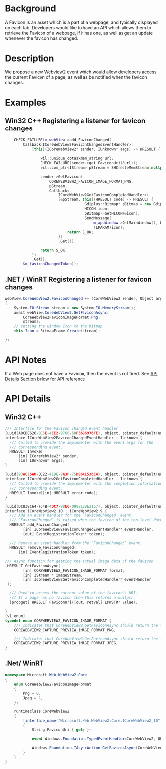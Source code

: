 # Background
A Favicon is an asset which is a part of a  webpage, and typically displayed on each tab. Developers would
like to have an API which allows them to retrieve the Favicon of a webpage, if it has one, as well as get an update whenever
the favicon has changed.

# Description
We propose a new Webview2 event which would allow developers access the current Favicon of a page, 
as well as be notified when the favicon changes.

# Examples
## Win32 C++ Registering a listener for favicon changes
```cpp
    CHECK_FAILURE(m_webView->add_FaviconChanged(
        Callback<ICoreWebView2FaviconChangedEventHandler>(
            [this](ICoreWebView2* sender, IUnknown* args) -> HRESULT {
                
                wil::unique_cotaskmem_string url;
                CHECK_FAILURE(sender->get_FaviconUri(&url));
                wil::com_ptr<IStream> pStream = SHCreateMemStream(nullptr, 0);

                sender->GetFavicon(
                    COREWEBVIEW2_FAVICON_IMAGE_FORMAT_PNG, 
                    pStream,
                    Callback<
                        ICoreWebView2GetFaviconCompletedHandler>(
                        [&pStream, this](HRESULT code) -> HRESULT {
                                    Gdiplus::Bitmap* pBitmap = new Gdiplus::Bitmap(pStream);
                                    HICON icon;
                                    pBitmap->GetHICON(&icon);
                                    SendMessage(
                                        m_appWindow->GetMainWindow(), WM_SETICON, ICON_SMALL,
                                        (LPARAM)icon);
                            return S_OK;
                        })
                        .Get());

                return S_OK;
            })
            .Get(),
        &m_faviconChangedToken));  
```
## .NET / WinRT Registering a listener for favicon changes
```c#
webView.CoreWebView2.FaviconChanged += (CoreWebView2 sender, Object arg) =>
{
    System.IO.Stream stream = new System.IO.MemoryStream();
    await webView.CoreWebView2.GetFaviconAsync(
        CoreWebView2FaviconImageFormat.Png,
        stream);
    // setting the window Icon to the bitmap
    this.Icon = BitmapFrame.Create(stream); 

};
```
# API Notes
If a Web page does not have a Favicon, then the event is not fired.
See [API Details](#api-details) Section below for API reference
# API Details
## Win32 C++
```cpp
/// Interface for the Favicon changed event handler
[uuid(A0CDE626-8E5E-4EE2-9766-58F3696978FE), object, pointer_default(unique)]
interface ICoreWebView2FaviconChangedEventHandler : IUnknown {
  /// Called to provide the implementer with the event args for the
  /// corresponding event.
  HRESULT Invoke(
      [in] ICoreWebView2* sender,
      [in] IUnknown* args);
}

[uuid(93ACC5AD-DC22-419E-9A3F-75D96A1538E4), object, pointer_default(unique)]
interface ICoreWebView2GetFaviconCompletedHandler : IUnknown {
  /// Called to provide the implementer with the completion information of CoreWebView2.GetFaviconAsync.
  /// corresponding event.
  HRESULT Invoke([in] HRESULT error_code);
}

[uuid(DC838C64-F64B-4DC7-98EC-0992108E2157), object, pointer_default(unique)]
interface ICoreWebView2_10 : ICoreWebView2_9 {
  /// Add an event handler for the `FaviconChanged` event.
  /// `FaviconChanged` is raised when the favicon of the top-level document of the WebView2 changes.
  HRESULT add_FaviconChanged(
        [in] ICoreWebView2FaviconChangedEventHandler* eventHandler,
        [out] EventRegistrationToken* token);

  /// Remove an event handler from the `FaviconChanged` event.
  HRESULT remove_FaviconChanged(
      [in] EventRegistrationToken token);

/// Async function for getting the actual image data of the favicon
 HRESULT GetFaviconAsync(
        [in] COREWEBVIEW2_FAVICON_IMAGE_FORMAT format,
        [in] IStream * imageStream,
        [in] ICoreWebView2GetFaviconCompletedHandler* eventHandler
 );

  /// Used to access the current value of the favicon's URI.
  /// If a page has no favicon then this returns a nullptr.
  [propget] HRESULT FaviconUri([out, retval] LPWSTR* value);

}
[v1_enum]
typedef enum COREWEBVIEW2_FAVICON_IMAGE_FORMAT {
    /// Indicates that CoreWebView2.GetFaviconAsync should return the favicon in PNG format.
    COREWEBVIEW2_CAPTURE_PREVIEW_IMAGE_FORMAT_PNG,

    /// Indicates that CoreWebView2.GetFaviconAsync should return the favicon in JPG format.
    COREWEBVIEW2_CAPTURE_PREVIEW_IMAGE_FORMAT_JPEG,
}
```

## .Net/ WinRT
```c#
namespace Microsoft.Web.WebView2.Core
{
    enum CoreWebView2FaviconImageFormat
    {
        Png = 0,
        Jpeg = 1,
    };

    runtimeclass CoreWebView2
    {
        [interface_name("Microsoft.Web.WebView2.Core.ICoreWebView2_10")]
        {
            String FaviconUri { get; };

            event Windows.Foundation.TypedEventHandler<CoreWebView2, Object> FaviconChanged;

            Windows.Foundation.IAsyncAction GetFaviconAsync(CoreWebView2FaviconImageFormat format, Windows.Storage.Streams.IRandomAccessStream imageStream);
        }
    }
}
```
